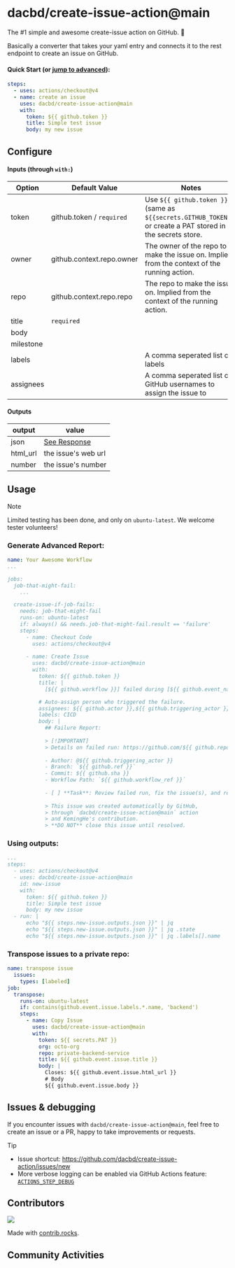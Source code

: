 # dacbd/create-issue-action@main

The #1 simple and awesome create-issue action on GitHub. 🌟

Basically a converter that takes your yaml entry and connects it to the rest endpoint to create an issue on GitHub.

#### Quick Start (or [jump to advanced](https://github.com/dacbd/create-issue-action#generate-advance-report)):

```yml
steps:
  - uses: actions/checkout@v4
  - name: create an issue
    uses: dacbd/create-issue-action@main
    with:
      token: ${{ github.token }}
      title: Simple test issue
      body: my new issue
```

## Configure

#### Inputs (through `with:`)

| Option  | Default Value  | Notes  |
| ------------ | ------------ | ------------ |
| token      | github.token / `required`  | Use `${{ github.token }}` (same as `${{secrets.GITHUB_TOKEN}}`) or create a PAT stored in the secrets store.   |
| owner      | github.context.repo.owner  | The owner of the repo to make the issue on. Implied from the context of the running action.  |
| repo       | github.context.repo.repo   | The repo to make the issue on. Implied from the context of the running action.  |
| title      | `required`                 |   |
| body       |                            |   |
| milestone  |                            |   |
| labels     |                            | A comma seperated list of labels  |
| assignees  |                            | A comma seperated list of GitHub usernames to assign the issue to  |

#### Outputs

| output | value |
| ------ | ----- |
| json | [See Response](https://docs.github.com/en/rest/issues/issues#create-an-issue) |
| html_url | the issue's web url |
| number | the issue's number |

## Usage

> [!NOTE]
> Limited testing has been done, and only on `ubuntu-latest`.
> We welcome tester volunteers!

### Generate Advanced Report:

```yml
name: Your Awesome Workflow
...

jobs:
  job-that-might-fail:
    ...

  create-issue-if-job-fails:
    needs: job-that-might-fail
    runs-on: ubuntu-latest
    if: always() && needs.job-that-might-fail.result == 'failure'
    steps:
      - name: Checkout Code
        uses: actions/checkout@v4
    
      - name: Create Issue
        uses: dacbd/create-issue-action@main
        with:
          token: ${{ github.token }}
          title: |
            [${{ github.workflow }}] failed during [${{ github.event_name }}]

          # Auto-assign person who triggered the failure.
          assignees: ${{ github.actor }},${{ github.triggering_actor }}
          labels: CICD
          body: |
            ## Failure Report:
            
            > [!IMPORTANT]
            > Details on failed run: https://github.com/${{ github.repository }}/actions/runs/${{ github.run_id }}
    
            - Author: @${{ github.triggering_actor }}
            - Branch: `${{ github.ref }}`
            - Commit: ${{ github.sha }}
            - Workflow Path: `${{ github.workflow_ref }}`
    
            - [ ] **Task**: Review failed run, fix the issue(s), and re-run until successful.
    
            > This issue was created automatically by GitHub, 
            > through `dacbd/create-issue-action@main` action
            > and KemingHe's contribution.
            > **DO NOT** close this issue until resolved.
```

### Using outputs:

```yml
...
steps:
  - uses: actions/checkout@v4
  - uses: dacbd/create-issue-action@main
    id: new-issue
    with:
      token: ${{ github.token }}
      title: Simple test issue
      body: my new issue
  - run: |
      echo "${{ steps.new-issue.outputs.json }}" | jq
      echo "${{ steps.new-issue.outputs.json }}" | jq .state
      echo "${{ steps.new-issue.outputs.json }}" | jq .labels[].name
```

### Transpose issues to a private repo:

```yml
name: transpose issue
  issues:
    types: [labeled]
job:
  transpose:
    runs-on: ubuntu-latest
    if: contains(github.event.issue.labels.*.name, 'backend')
    steps:
      - name: Copy Issue
        uses: dacbd/create-issue-action@main
        with:
          token: ${{ secrets.PAT }}
          org: octo-org
          repo: private-backend-service
          title: ${{ github.event.issue.title }}
          body: |
            Closes: ${{ github.event.issue.html_url }}
            # Body
            ${{ github.event.issue.body }}
```

## Issues & debugging

If you encounter issues with `dacbd/create-issue-action@main`, feel free to create an issue or a PR, happy to take improvements or requests.

> [!TIP]
> - Issue shortcut: https://github.com/dacbd/create-issue-action/issues/new
> - More verbose logging can be enabled via GitHub Actions feature: [`ACTIONS_STEP_DEBUG`](https://docs.github.com/en/actions/monitoring-and-troubleshooting-workflows/enabling-debug-logging#enabling-step-debug-logging)

## Contributors

<a href="https://github.com/dacbd/create-issue-action/graphs/contributors">
  <img src="https://contrib.rocks/image?repo=dacbd/create-issue-action" />
</a>

Made with [contrib.rocks](https://contrib.rocks).

## Community Activities

